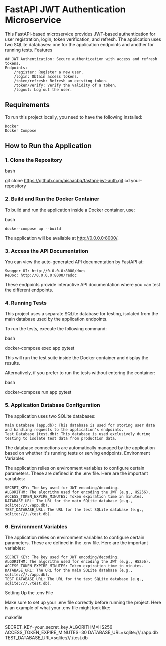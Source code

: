 # FastAPI JWT Authentication Microservice

This FastAPI-based microservice provides JWT-based authentication for user registration, login, token verification, and refresh. The application uses two SQLite databases: one for the application endpoints and another for running tests.
Features

    ## JWT Authentication: Secure authentication with access and refresh tokens.
    Endpoints:
        /register: Register a new user.
        /login: Obtain access tokens.
        /token/refresh: Refresh an existing token.
        /token/verify: Verify the validity of a token.
        /logout: Log out the user.

## Requirements

To run this project locally, you need to have the following installed:

    Docker
    Docker Compose

## How to Run the Application


### 1. Clone the Repository

bash

git clone https://github.com/aisaacbg/fastapi-jwt-auth.git
cd your-repository

### 2. Build and Run the Docker Container

To build and run the application inside a Docker container, use:

bash

    docker-compose up --build

The application will be available at http://0.0.0.0:8000/.
### 3. Access the API Documentation

You can view the auto-generated API documentation by FastAPI at:

    Swagger UI: http://0.0.0.0:8000/docs
    ReDoc: http://0.0.0.0:8000/redoc

These endpoints provide interactive API documentation where you can test the different endpoints.
### 4. Running Tests

This project uses a separate SQLite database for testing, isolated from the main database used by the application endpoints.

To run the tests, execute the following command:

bash

docker-compose exec app pytest

This will run the test suite inside the Docker container and display the results.

Alternatively, if you prefer to run the tests without entering the container:

bash

docker-compose run app pytest

### 5. Application Database Configuration

The application uses two SQLite databases:

    Main Database (app.db): This database is used for storing user data and handling requests to the application's endpoints.
    Test Database (test.db): This database is used exclusively during testing to isolate test data from production data.

The database connections are automatically managed by the application based on whether it's running tests or serving endpoints.
Environment Variables

The application relies on environment variables to configure certain parameters. These are defined in the .env file. Here are the important variables:

    SECRET_KEY: The key used for JWT encoding/decoding.
    ALGORITHM: The algorithm used for encoding the JWT (e.g., HS256).
    ACCESS_TOKEN_EXPIRE_MINUTES: Token expiration time in minutes.
    DATABASE_URL: The URL for the main SQLite database (e.g., sqlite:///./app.db).
    TEST_DATABASE_URL: The URL for the test SQLite database (e.g., sqlite:///./test.db).

### 6. Environment Variables

The application relies on environment variables to configure certain parameters. These are defined in the .env file. Here are the important variables:

    SECRET_KEY: The key used for JWT encoding/decoding.
    ALGORITHM: The algorithm used for encoding the JWT (e.g., HS256).
    ACCESS_TOKEN_EXPIRE_MINUTES: Token expiration time in minutes.
    DATABASE_URL: The URL for the main SQLite database (e.g., sqlite:///./app.db).
    TEST_DATABASE_URL: The URL for the test SQLite database (e.g., sqlite:///./test.db).

Setting Up the .env File

Make sure to set up your .env file correctly before running the project. Here is an example of what your .env file might look like:

makefile

SECRET_KEY=your_secret_key
ALGORITHM=HS256
ACCESS_TOKEN_EXPIRE_MINUTES=30
DATABASE_URL=sqlite:///./app.db
TEST_DATABASE_URL=sqlite:///./test.db
